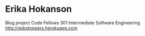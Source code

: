 # Erika Hokanson
Blog project
Code Fellows 301 Intermediate Software Engineering
http://gobstoppers.herokuapp.com
